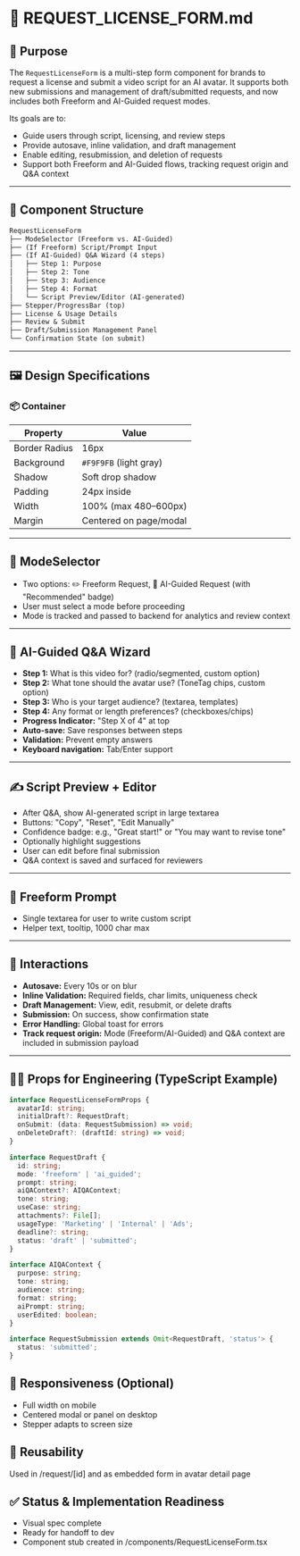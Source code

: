 # 📝 REQUEST_LICENSE_FORM.md

## 🎯 Purpose

The `RequestLicenseForm` is a multi-step form component for brands to request a license and submit a video script for an AI avatar. It supports both new submissions and management of draft/submitted requests, and now includes both Freeform and AI-Guided request modes.

Its goals are to:
- Guide users through script, licensing, and review steps
- Provide autosave, inline validation, and draft management
- Enable editing, resubmission, and deletion of requests
- Support both Freeform and AI-Guided flows, tracking request origin and Q&A context

---

## 🧱 Component Structure

```markdown
RequestLicenseForm
├── ModeSelector (Freeform vs. AI-Guided)
├── (If Freeform) Script/Prompt Input
├── (If AI-Guided) Q&A Wizard (4 steps)
│   ├── Step 1: Purpose
│   ├── Step 2: Tone
│   ├── Step 3: Audience
│   ├── Step 4: Format
│   └── Script Preview/Editor (AI-generated)
├── Stepper/ProgressBar (top)
├── License & Usage Details
├── Review & Submit
├── Draft/Submission Management Panel
└── Confirmation State (on submit)
```

---

## 🖼️ Design Specifications

### 📦 Container

| Property      | Value                          |
|---------------|-------------------------------|
| Border Radius | 16px                           |
| Background    | `#F9F9FB` (light gray)         |
| Shadow        | Soft drop shadow               |
| Padding       | 24px inside                    |
| Width         | 100% (max 480–600px)           |
| Margin        | Centered on page/modal         |

---

## 🔀 ModeSelector

- Two options: ✏️ Freeform Request, 🤖 AI-Guided Request (with "Recommended" badge)
- User must select a mode before proceeding
- Mode is tracked and passed to backend for analytics and review context

---

## 🤖 AI-Guided Q&A Wizard

- **Step 1:** What is this video for? (radio/segmented, custom option)
- **Step 2:** What tone should the avatar use? (ToneTag chips, custom option)
- **Step 3:** Who is your target audience? (textarea, templates)
- **Step 4:** Any format or length preferences? (checkboxes/chips)
- **Progress Indicator:** "Step X of 4" at top
- **Auto-save:** Save responses between steps
- **Validation:** Prevent empty answers
- **Keyboard navigation:** Tab/Enter support

---

## ✍️ Script Preview + Editor

- After Q&A, show AI-generated script in large textarea
- Buttons: "Copy", "Reset", "Edit Manually"
- Confidence badge: e.g., "Great start!" or "You may want to revise tone"
- Optionally highlight suggestions
- User can edit before final submission
- Q&A context is saved and surfaced for reviewers

---

## 📝 Freeform Prompt

- Single textarea for user to write custom script
- Helper text, tooltip, 1000 char max

---

## 🧪 Interactions

- **Autosave:** Every 10s or on blur
- **Inline Validation:** Required fields, char limits, uniqueness check
- **Draft Management:** View, edit, resubmit, or delete drafts
- **Submission:** On success, show confirmation state
- **Error Handling:** Global toast for errors
- **Track request origin:** Mode (Freeform/AI-Guided) and Q&A context are included in submission payload

---

## 🧑‍💻 Props for Engineering (TypeScript Example)

```ts
interface RequestLicenseFormProps {
  avatarId: string;
  initialDraft?: RequestDraft;
  onSubmit: (data: RequestSubmission) => void;
  onDeleteDraft?: (draftId: string) => void;
}

interface RequestDraft {
  id: string;
  mode: 'freeform' | 'ai_guided';
  prompt: string;
  aiQAContext?: AIQAContext;
  tone: string;
  useCase: string;
  attachments?: File[];
  usageType: 'Marketing' | 'Internal' | 'Ads';
  deadline?: string;
  status: 'draft' | 'submitted';
}

interface AIQAContext {
  purpose: string;
  tone: string;
  audience: string;
  format: string;
  aiPrompt: string;
  userEdited: boolean;
}

interface RequestSubmission extends Omit<RequestDraft, 'status'> {
  status: 'submitted';
}
```

## 📱 Responsiveness (Optional)

- Full width on mobile
- Centered modal or panel on desktop
- Stepper adapts to screen size

## 🔄 Reusability
Used in /request/[id] and as embedded form in avatar detail page

## ✅ Status & Implementation Readiness
- Visual spec complete
- Ready for handoff to dev
- Component stub created in /components/RequestLicenseForm.tsx 